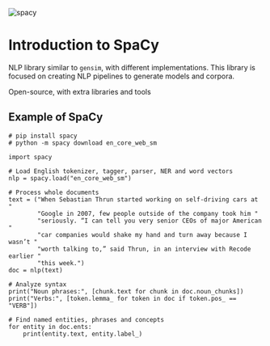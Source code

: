 ![spacy](https://spacy.io/static/social_default-1d3b50b1eba4c2b06244425ff0c49570.jpg)

# Introduction to SpaCy

NLP library similar to ```gensim```, with different implementations. This library is focused on creating NLP pipelines to generate models and corpora. 

Open-source, with extra libraries and tools

## Example of SpaCy

```
# pip install spacy
# python -m spacy download en_core_web_sm

import spacy

# Load English tokenizer, tagger, parser, NER and word vectors
nlp = spacy.load("en_core_web_sm")

# Process whole documents
text = ("When Sebastian Thrun started working on self-driving cars at "
        "Google in 2007, few people outside of the company took him "
        "seriously. “I can tell you very senior CEOs of major American "
        "car companies would shake my hand and turn away because I wasn’t "
        "worth talking to,” said Thrun, in an interview with Recode earlier "
        "this week.")
doc = nlp(text)

# Analyze syntax
print("Noun phrases:", [chunk.text for chunk in doc.noun_chunks])
print("Verbs:", [token.lemma_ for token in doc if token.pos_ == "VERB"])

# Find named entities, phrases and concepts
for entity in doc.ents:
    print(entity.text, entity.label_)
```